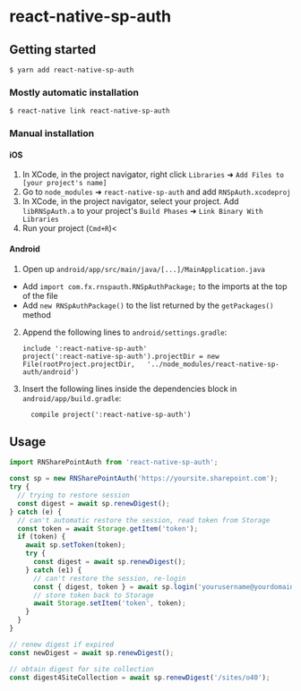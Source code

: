 # react-native-sp-auth

## Getting started

`$ yarn add react-native-sp-auth`

### Mostly automatic installation

`$ react-native link react-native-sp-auth`

### Manual installation

#### iOS

1. In XCode, in the project navigator, right click `Libraries` ➜ `Add Files to [your project's name]`
2. Go to `node_modules` ➜ `react-native-sp-auth` and add `RNSpAuth.xcodeproj`
3. In XCode, in the project navigator, select your project. Add `libRNSpAuth.a` to your project's `Build Phases` ➜ `Link Binary With Libraries`
4. Run your project (`Cmd+R`)<

#### Android

1. Open up `android/app/src/main/java/[...]/MainApplication.java`

- Add `import com.fx.rnspauth.RNSpAuthPackage;` to the imports at the top of the file
- Add `new RNSpAuthPackage()` to the list returned by the `getPackages()` method

2. Append the following lines to `android/settings.gradle`:
   ```
   include ':react-native-sp-auth'
   project(':react-native-sp-auth').projectDir = new File(rootProject.projectDir, 	'../node_modules/react-native-sp-auth/android')
   ```
3. Insert the following lines inside the dependencies block in `android/app/build.gradle`:
   ```
     compile project(':react-native-sp-auth')
   ```

## Usage

```typescript
import RNSharePointAuth from 'react-native-sp-auth';

const sp = new RNSharePointAuth('https://yoursite.sharepoint.com');
try {
  // trying to restore session
  const digest = await sp.renewDigest();
} catch (e) {
  // can't automatic restore the session, read token from Storage
  const token = await Storage.getItem('token');
  if (token) {
    await sp.setToken(token);
    try {
      const digest = await sp.renewDigest();
    } catch (e1) {
      // can't restore the session, re-login
      const { digest, token } = await sp.login('yourusername@yourdomain', 'yourpassword');
      // store token back to Storage
      await Storage.setItem('token', token);
    }
  }
}

// renew digest if expired
const newDigest = await sp.renewDigest();

// obtain digest for site collection
const digest4SiteCollection = await sp.renewDigest('/sites/o40');
```

